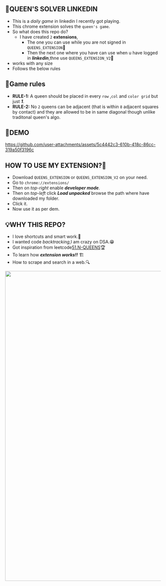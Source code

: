 ## 🎯QUEEN'S SOLVER LINKEDIN
- This is a *daily game* in linkedin I recently got playing.
- This chrome extension solves the `queen's game`.
- So what does this repo do?
  - I have created `2` **extensions**,
    - The one you can use while you are not signed in `QUEENS_EXTENSION`🏁
    - Then the next one where you have can use when u have logged in ***linkedin***,thne use `QUEENS_EXTENSION_V2`🔑
- works with any size
- Follows the below rules
## 📜Game rules
- **RULE-1:** A queen should be placed in every `row` ,`col` and `color grid` but just ***1***.
- **RULE-2:** No `2` queens can be adjacent (that is within `8` adjacent squares by contact) and they are allowed to be in same diagonal though unlike traditonal queen's algo.
## 🎥DEMO
https://github.com/user-attachments/assets/5c4442c3-610b-418c-86cc-319a50f3196c

## HOW TO USE MY EXTENSION?🧠
- Download `QUEENS_EXTENSION` or `QUEENS_EXTENSION_V2` on your need.
- Go to `chrome://extensions/`
- Then on *top-right* enable ***developer mode***.
- Then on *top-left* click ***Load unpacked*** browse the path where have downloaded my folder.
- Click it.
- Now use it as per dem.
## 💡WHY THIS REPO?
- I love shortcuts and smart work.🕺
- I wanted code *backtracking*,I am crazy on DSA.😁
- Got inspiration from leetcode[51.N-QUEENS](https://leetcode.com/problems/n-queens/description/)🏆
- To learn how ***extension works!!*** 🏗️
- How to scrape and search in a web.🔍
<img src="https://github.com/user-attachments/assets/d47d3f17-b225-4847-8938-01471ab64d03" width="1000">

